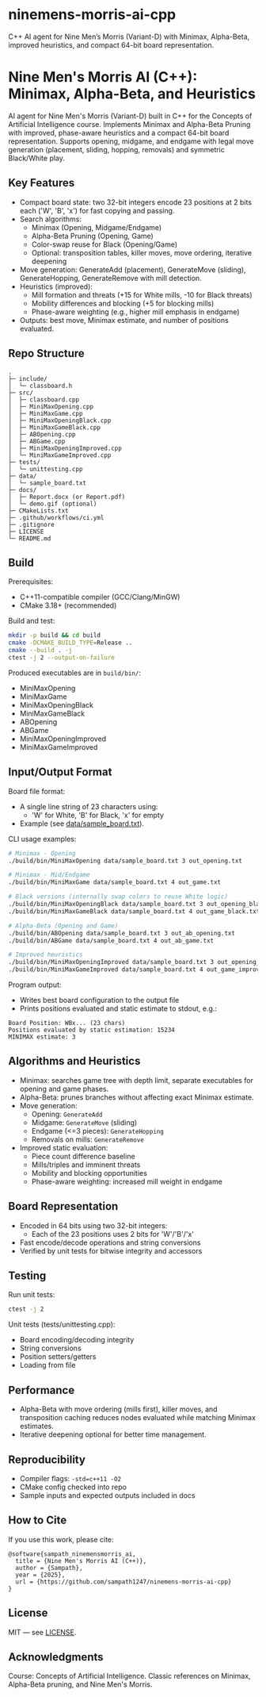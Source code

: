 # ninemens-morris-ai-cpp
C++ AI agent for Nine Men’s Morris (Variant-D) with Minimax, Alpha-Beta, improved heuristics, and compact 64-bit board representation.
# Nine Men's Morris AI (C++): Minimax, Alpha-Beta, and Heuristics

AI agent for Nine Men's Morris (Variant-D) built in C++ for the Concepts of Artificial Intelligence course. Implements Minimax and Alpha-Beta Pruning with improved, phase-aware heuristics and a compact 64-bit board representation. Supports opening, midgame, and endgame with legal move generation (placement, sliding, hopping, removals) and symmetric Black/White play.

## Key Features
- Compact board state: two 32-bit integers encode 23 positions at 2 bits each ('W', 'B', 'x') for fast copying and passing.
- Search algorithms:
  - Minimax (Opening, Midgame/Endgame)
  - Alpha-Beta Pruning (Opening, Game)
  - Color-swap reuse for Black (Opening/Game)
  - Optional: transposition tables, killer moves, move ordering, iterative deepening
- Move generation: GenerateAdd (placement), GenerateMove (sliding), GenerateHopping, GenerateRemove with mill detection.
- Heuristics (improved):
  - Mill formation and threats (+15 for White mills, -10 for Black threats)
  - Mobility differences and blocking (+5 for blocking mills)
  - Phase-aware weighting (e.g., higher mill emphasis in endgame)
- Outputs: best move, Minimax estimate, and number of positions evaluated.

## Repo Structure
```
.
├─ include/
│  └─ classboard.h
├─ src/
│  ├─ classboard.cpp
│  ├─ MiniMaxOpening.cpp
│  ├─ MiniMaxGame.cpp
│  ├─ MiniMaxOpeningBlack.cpp
│  ├─ MiniMaxGameBlack.cpp
│  ├─ ABOpening.cpp
│  ├─ ABGame.cpp
│  ├─ MiniMaxOpeningImproved.cpp
│  └─ MiniMaxGameImproved.cpp
├─ tests/
│  └─ unittesting.cpp
├─ data/
│  └─ sample_board.txt
├─ docs/
│  ├─ Report.docx (or Report.pdf)
│  └─ demo.gif (optional)
├─ CMakeLists.txt
├─ .github/workflows/ci.yml
├─ .gitignore
├─ LICENSE
└─ README.md
```

## Build

Prerequisites:
- C++11-compatible compiler (GCC/Clang/MinGW)
- CMake 3.18+ (recommended)

Build and test:
```bash
mkdir -p build && cd build
cmake -DCMAKE_BUILD_TYPE=Release ..
cmake --build . -j
ctest -j 2 --output-on-failure
```

Produced executables are in `build/bin/`:
- MiniMaxOpening
- MiniMaxGame
- MiniMaxOpeningBlack
- MiniMaxGameBlack
- ABOpening
- ABGame
- MiniMaxOpeningImproved
- MiniMaxGameImproved

## Input/Output Format

Board file format:
- A single line string of 23 characters using:
  - 'W' for White, 'B' for Black, 'x' for empty
- Example (see [data/sample_board.txt](data/sample_board.txt)).

CLI usage examples:
```bash
# Minimax - Opening
./build/bin/MiniMaxOpening data/sample_board.txt 3 out_opening.txt

# Minimax - Mid/Endgame
./build/bin/MiniMaxGame data/sample_board.txt 4 out_game.txt

# Black versions (internally swap colors to reuse White logic)
./build/bin/MiniMaxOpeningBlack data/sample_board.txt 3 out_opening_black.txt
./build/bin/MiniMaxGameBlack data/sample_board.txt 4 out_game_black.txt

# Alpha-Beta (Opening and Game)
./build/bin/ABOpening data/sample_board.txt 3 out_ab_opening.txt
./build/bin/ABGame data/sample_board.txt 4 out_ab_game.txt

# Improved heuristics
./build/bin/MiniMaxOpeningImproved data/sample_board.txt 3 out_opening_improved.txt
./build/bin/MiniMaxGameImproved data/sample_board.txt 4 out_game_improved.txt
```

Program output:
- Writes best board configuration to the output file
- Prints positions evaluated and static estimate to stdout, e.g.:
```
Board Position: WBx... (23 chars)
Positions evaluated by static estimation: 15234
MINIMAX estimate: 3
```

## Algorithms and Heuristics

- Minimax: searches game tree with depth limit, separate executables for opening and game phases.
- Alpha-Beta: prunes branches without affecting exact Minimax estimate.
- Move generation:
  - Opening: `GenerateAdd`
  - Midgame: `GenerateMove` (sliding)
  - Endgame (<=3 pieces): `GenerateHopping`
  - Removals on mills: `GenerateRemove`
- Improved static evaluation:
  - Piece count difference baseline
  - Mills/triples and imminent threats
  - Mobility and blocking opportunities
  - Phase-aware weighting: increased mill weight in endgame

## Board Representation

- Encoded in 64 bits using two 32-bit integers:
  - Each of the 23 positions uses 2 bits for 'W'/'B'/'x'
- Fast encode/decode operations and string conversions
- Verified by unit tests for bitwise integrity and accessors

## Testing

Run unit tests:
```bash
ctest -j 2
```

Unit tests (tests/unittesting.cpp):
- Board encoding/decoding integrity
- String conversions
- Position setters/getters
- Loading from file

## Performance

- Alpha-Beta with move ordering (mills first), killer moves, and transposition caching reduces nodes evaluated while matching Minimax estimates.
- Iterative deepening optional for better time management.

## Reproducibility

- Compiler flags: `-std=c++11 -O2`
- CMake config checked into repo
- Sample inputs and expected outputs included in docs

## How to Cite
If you use this work, please cite:
```
@software{sampath_ninemensmorris_ai,
  title = {Nine Men's Morris AI (C++)},
  author = {Sampath},
  year = {2025},
  url = {https://github.com/sampath1247/ninemens-morris-ai-cpp}
}
```

## License
MIT — see [LICENSE](LICENSE).

## Acknowledgments
Course: Concepts of Artificial Intelligence. Classic references on Minimax, Alpha-Beta pruning, and Nine Men's Morris.
